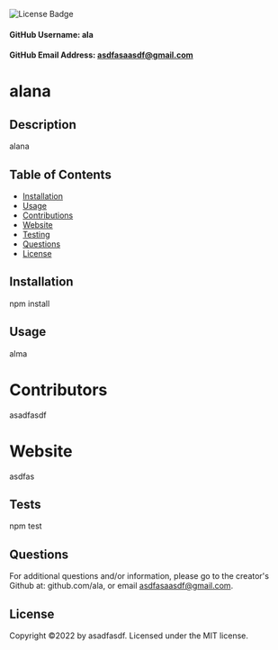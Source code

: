 
  ![License Badge](https://img.shields.io/badge/License-MIT-green.svg)

  #### GitHub Username: ala

  #### GitHub Email Address: asdfasaasdf@gmail.com

  # alana

  ## Description
  alana

  ## Table of Contents
  * [Installation](#installation)
  * [Usage](#usage)
  * [Contributions](#contributions)
  * [Website](#website)
  * [Testing](#testing)
  * [Questions](#questions)
  * [License](#license)

  ## Installation
  npm install

  ## Usage
  alma

  # Contributors
  asadfasdf

  # Website
  asdfas

  ## Tests
  npm test

  ## Questions
  For additional questions and/or information, please go to the creator's Github at: github.com/ala, or email asdfasaasdf@gmail.com.


  ## License
  Copyright &copy;2022 by asadfasdf.
  Licensed under the MIT license.
  